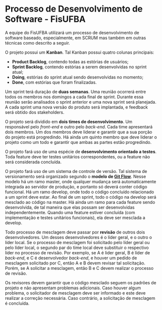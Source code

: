 # Processo de Desenvolvimento de Software - FisUFBA

A equipe do FisUFBA utilizará um processo de desenvolvimento de software baseado, especialmente, em SCRUM mas também em outras técnicas como descrito a seguir.


O projeto possui um **Kanban**. Tal Kanban possui quatro colunas principais:

* **Product Backlog**, contendo todas as estórias de usuários;
* **Sprint Backlog**, contendo estórias a serem desenvolvidas no sprint atual;
* **Doing**, estórias do sprint atual sendo desenvolvidas no momento;
* **Done**, com estórias que foram finalizadas.


Um sprint terá duração de **duas semanas**. Uma reunião ocorrerá entre todos os membros nos domingos a cada final de sprint. Durante essa reunião serão analisados o sprint anterior e uma nova sprint será planejada. A cada sprint uma nova versão do produto será implantada, e feedback será obtido dos stakeholders.

O projeto será dividido em **dois times de desenvolvimento**. Um responsável pelo *front-end* e outro pelo *back-end*. Cada time apresentará dois membros. Um dos membros deve liderar e garantir que a sua porção do projeto está progredindo. Há ainda um quinto membro que deve liderar o projeto como um todo e garantir que ambas as partes estão progredindo.

O projeto fará uso de uma espécie de **desenvolvimento orientado a testes**. Toda feature deve ter testes unitários correspondentes, ou a feature não será considerada concluída.

O projeto fará uso de um sistema de controle de versão. Tal sistema de versionamento será organizado segundo o **modelo de [Git Flow](https://br.atlassian.com/git/tutorials/comparing-workflows/gitflow-workflow)**. Nesse modelo há um ramo master, onde qualquer mudança será automaticamente integrada ao servidor de produção, e portanto só deverá conter código funcional. Há um ramo develop, onde todo o código concluído relacionado a um sprint deve estar. Ao final de um sprint, todo o código na develop será mesclado ao código na master. Há ainda um ramo para cada feature sendo desenvolvida, de tal maneira que elas possam ser desenvolvidas independentemente. Quando uma feature estiver concluída (com implementação e testes unitários funcionais), ela deve ser mesclada a develop.


Todo processo de mesclagem deve passar por **revisão** de outros dois desenvolvedores. Um desses desenvolvedores é o líder geral, e o outro o líder local. Se o processo de mesclagem foi solicitado pelo líder geral ou pelo líder local, o segundo par do time local deve substituir o respectivo líder no processo de revisão. Por exemplo, se A é lider geral, B é líder de *back-end*, e C é desenvolvedor *back-end*, e houver um pedido de mesclagem solicitado por C, então A e B devem revisar tal solicitação. Porém, se A solicitar a mesclagem, então B e C devem realizar o processo de revisão.

Os revisores devem garantir que o código mesclado seguem os padrões de projeto e não apresentam problemas adicionais. Caso houver algum problema, o solicitador de mesclagem deve ser informado e este deve realizar a correção necessária. Caso contrário, a solicitação de mesclagem é concluída.

